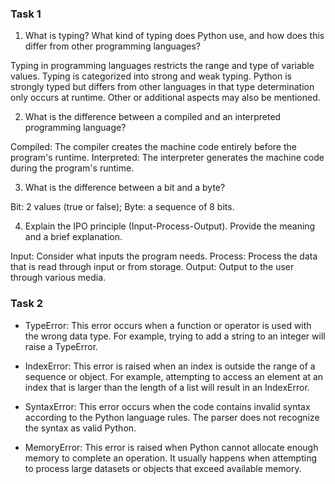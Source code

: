 ### Task 1
1. What is typing? What kind of typing does Python use, and how does this differ from other programming languages?

Typing in programming languages restricts the range and type of variable values. Typing is categorized into strong and weak typing. Python is strongly typed but differs from other languages in that type determination only occurs at runtime. Other or additional aspects may also be mentioned.

2. What is the difference between a compiled and an interpreted programming language?

Compiled: The compiler creates the machine code entirely before the program's runtime.
Interpreted: The interpreter generates the machine code during the program's runtime.

3. What is the difference between a bit and a byte?

Bit: 2 values (true or false); Byte: a sequence of 8 bits.

4. Explain the IPO principle (Input-Process-Output). Provide the meaning and a brief explanation.

Input: Consider what inputs the program needs.
Process: Process the data that is read through input or from storage.
Output: Output to the user through various media.

### Task 2

* TypeError: This error occurs when a function or operator is used with the wrong data type. For example, trying to add a string to an integer will raise a TypeError.

* IndexError: This error is raised when an index is outside the range of a sequence or object. For example, attempting to access an element at an index that is larger than the length of a list will result in an IndexError.

* SyntaxError: This error occurs when the code contains invalid syntax according to the Python language rules. The parser does not recognize the syntax as valid Python.

* MemoryError: This error is raised when Python cannot allocate enough memory to complete an operation. It usually happens when attempting to process large datasets or objects that exceed available memory.